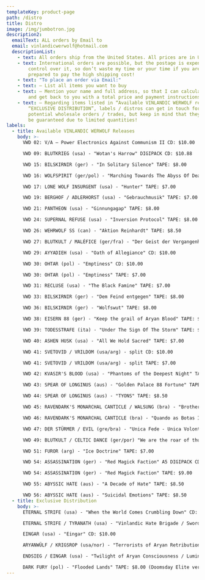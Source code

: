 ```yaml
---
templateKey: product-page
path: /distro
title: Distro
image: /img/jumbotron.jpg
description2:
  emailText: ALL orders by Email to
  email: vinlandicwerwolf@hotmail.com
  descriptionList:
    - text: All orders ship from the United States. All prices are in USD.
    - text: International orders are possible, but the postage is expensive. I have no
        control over it, so don’t waste my time or your time if you aren’t
        prepared to pay the high shipping cost!
    - text: "To place an order via Email:"
    - text: – List all items you want to buy
    - text: – Mention your name and full address, so that I can calculate the postage
        and get back to you with a total price and payment instructions.
    - text: – Regarding items listed in “Available VINLANDIC WERWOLF releases” and
        “EXCLUSIVE DISTRIBUTION”, labels / distros can get in touch for
        potential wholesale orders / trades, but keep in mind that they cannot
        be guaranteed due to limited quantities!
labels:
  - title: Available VINLANDIC WERWOLF Releases
    body: >-
      VWD 02: V/A – Power Electronics Against Communism II CD: $10.00 

      VWD 09: BLUTKRIEG (usa) - "Wotan's Harrow" DIGIPACK CD: $10.88

      VWD 15: BILSKIRNIR (ger) - "In Solitary Silence" TAPE: $8.00

      VWD 16: WOLFSPIRIT (ger/pol) - "Marching Towards The Abyss Of Death" TAPE: $8.00

      VWD 17: LONE WOLF INSURGENT (usa) - "Hunter" TAPE: $7.00

      VWD 19: BERGHOF / ADLERHORST (usa) - "Gebrauchmusik" TAPE: $7.00

      VWD 21: PANTHEON (usa) - "Ginnungagap" TAPE: $8.00

      VWD 24: SUPERNAL REFUSE (usa) - "Inversion Protocol" TAPE: $8.00

      VWD 26: WEHRWOLF SS (can) - "Aktion Reinhardt" TAPE: $8.50

      VWD 27: BLUTKULT / MALÉFICE (ger/fra) - "Der Geist der Vergangenheit" TAPE: $7.00

      VWD 29: AYYADIEH (usa) - "Oath of Allegiance" CD: $10.00

      VWD 30: OHTAR (pol) - "Emptiness" CD: $10.00

      VWD 30: OHTAR (pol) - "Emptiness" TAPE: $7.00

      VWD 31: RECLUSE (usa) - "The Black Famine" TAPE: $7.00

      VWD 33: BILSKIRNIR (ger) - "Dem Feind entgegen" TAPE: $8.00

      VWD 36: BILSKIRNIR (ger) - "Wolfswut" TAPE: $8.00

      VWD 38: EISERN 88 (ger) - "Keep the grail of Aryan Blood" TAPE: $8.00

      VWD 39: TODESSTRAFE (ita) - "Under The Sign Of The Storm" TAPE: $8.50

      VWD 40: ASHEN HUSK (usa) - "All We Hold Sacred" TAPE: $7.00

      VWD 41: SVETOVID / VRILDOM (usa/arg) - split CD: $10.00

      VWD 41: SVETOVID / VRILDOM (usa/arg) - split TAPE: $7.00

      VWD 42: KVASIR'S BLOOD (usa) - "Phantoms of the Deepest Night" TAPE: $8.00

      VWD 43: SPEAR OF LONGINUS (aus) - "Golden Palace 88 Fortune" TAPE: $8.50

      VWD 44: SPEAR OF LONGINUS (aus) - "TYONS" TAPE: $8.50

      VWD 45: RAVENDARK'S MONARCHAL CANTICLE / WALSUNG (bra) - "Brotherhood in Battle" TAPE: $8.00

      VWD 46: RAVENDARK'S MONARCHAL CANTICLE (bra) - "Quando as Botas Insistem à Marchar!" TAPE: $8.00

      VWD 47: DER STÜRMER / EVIL (gre/bra) - "Unica Fede - Unica Volonta (Live at Hot Shower)" Pro CS: $8.50

      VWD 49: BLUTKULT / CELTIC DANCE (ger/por) "We are the roar of thunder" TAPE: $8.00

      VWD 51: FUROR (arg) - "Ice Doctrine" TAPE: $7.00

      VWD 54: ASSASSINATION (ger) - "Red Magick Faction" A5 DIGIPACK CD: $13.00

      VWD 54: ASSASSINATION (ger) - "Red Magick Faction" TAPE: $9.00

      VWD 55: ABYSSIC HATE (aus) - "A Decade of Hate" TAPE: $8.50

      VWD 56: ABYSSIC HATE (aus) - "Suicidal Emotions" TAPE: $8.50
  - title: Exclusive Distribution
    body: >-
      ETERNAL STRIFE (usa) - "When the World Comes Crumbling Down" CD: $10.00

      ETERNAL STRIFE / TYRANATH (usa) - "Vinlandic Hate Brigade / Swords of Promise" CD: $10.00

      EINGAR (usa) - "Eingar" CD: $10.00

      ARYANWÜLF / KRIGSROP (usa/nor) - "Terrorists of Aryan Retribution" CD: $10.00

      ENDSIEG / EINGAR (usa) - "Twilight of Aryan Consciousness / Luminous Hues Adorn the Grey" TAPE: $8.00

      DARK FURY (pol) - "Flooded Lands" TAPE: $8.00 (Doomsday Elite version!)
---
```

